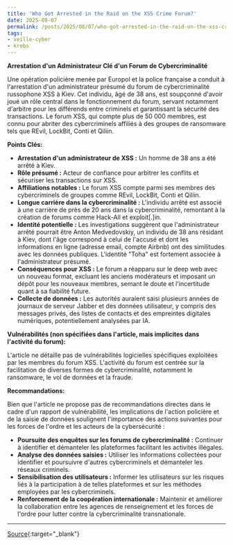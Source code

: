 ```yaml
---
title: 'Who Got Arrested in the Raid on the XSS Crime Forum?'
date: 2025-08-07
permalink: /posts/2025/08/07/who-got-arrested-in-the-raid-on-the-xss-crime-forum/
tags:
- veille-cyber
- krebs
---
```

**Arrestation d'un Administrateur Clé d'un Forum de Cybercriminalité**

Une opération policière menée par Europol et la police française a conduit à l'arrestation d'un administrateur présumé du forum de cybercriminalité russophone XSS à Kiev. Cet individu, âgé de 38 ans, est soupçonné d'avoir joué un rôle central dans le fonctionnement du forum, servant notamment d'arbitre pour les différends entre criminels et garantissant la sécurité des transactions. Le forum XSS, qui compte plus de 50 000 membres, est connu pour abriter des cybercriminels affiliés à des groupes de ransomware tels que REvil, LockBit, Conti et Qiliin.

**Points Clés:**

*   **Arrestation d'un administrateur de XSS :** Un homme de 38 ans a été arrêté à Kiev.
*   **Rôle présumé :** Acteur de confiance pour arbitrer les conflits et sécuriser les transactions sur XSS.
*   **Affiliations notables :** Le forum XSS compte parmi ses membres des cybercriminels de groupes comme REvil, LockBit, Conti et Qiliin.
*   **Longue carrière dans la cybercriminalité :** L'individu arrêté est associé à une carrière de près de 20 ans dans la cybercriminalité, remontant à la création de forums comme Hack-All et exploit[.]in.
*   **Identité potentielle :** Les investigations suggèrent que l'administrateur arrêté pourrait être Anton Medvedovskiy, un individu de 38 ans résidant à Kiev, dont l'âge correspond à celui de l'accusé et dont les informations en ligne (adresse email, compte Airbnb) ont des similitudes avec les données publiques. L'identité "Toha" est fortement associée à l'administrateur présumé.
*   **Conséquences pour XSS :** Le forum a réapparu sur le deep web avec un nouveau format, excluant les anciens modérateurs et imposant un dépôt pour les nouveaux membres, semant le doute et l'incertitude quant à sa fiabilité future.
*   **Collecte de données :** Les autorités auraient saisi plusieurs années de journaux de serveur Jabber et des données utilisateur, y compris des messages privés, des listes de contacts et des empreintes digitales numériques, potentiellement analysées par IA.

**Vulnérabilités (non spécifiées dans l'article, mais implicites dans l'activité du forum):**

L'article ne détaille pas de vulnérabilités logicielles spécifiques exploitées par les membres du forum XSS. L'activité du forum est centrée sur la facilitation de diverses formes de cybercriminalité, notamment le ransomware, le vol de données et la fraude.

**Recommandations:**

Bien que l'article ne propose pas de recommandations directes dans le cadre d'un rapport de vulnérabilité, les implications de l'action policière et de la saisie de données soulignent l'importance des actions suivantes pour les forces de l'ordre et les acteurs de la cybersécurité :

*   **Poursuite des enquêtes sur les forums de cybercriminalité :** Continuer à identifier et démanteler les plateformes facilitant les activités illégales.
*   **Analyse des données saisies :** Utiliser les informations collectées pour identifier et poursuivre d'autres cybercriminels et démanteler les réseaux criminels.
*   **Sensibilisation des utilisateurs :** Informer les utilisateurs sur les risques liés à la participation à de telles plateformes et sur les méthodes employées par les cybercriminels.
*   **Renforcement de la coopération internationale :** Maintenir et améliorer la collaboration entre les agences de renseignement et les forces de l'ordre pour lutter contre la cybercriminalité transnationale.

---
[Source](https://krebsonsecurity.com/2025/08/who-got-arrested-in-the-raid-on-the-xss-crime-forum/){:target="_blank"}
